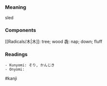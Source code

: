 ### Meaning

sled

### Components

[[Radicals/木|木]]: tree; wood 毳: nap; down; fluff

### Readings

```
- Kunyomi: そり, かんじき
- Onyomi: 
```

#kanji
